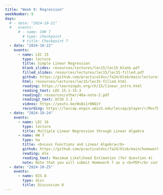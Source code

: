```yaml
---
title: "Week 9: Regression"
weekNumber: 9
days:
  # - date: "2024-10-21"
  #   events:
      # - name: CHK 7
        # type: checkpoint
        # title: Checkpoint 7
  - date: "2024-10-22"
    events:
      - name: LEC 15
        type: lecture
        title: Simple Linear Regression
        blank_slides: resources/lectures/lec15/lec15-blank.pdf
        filled_slides: resources/lectures/lec15/lec15-filled.pdf
        github: https://github.com/practicaldsc/fa24/blob/main/lectures/lec15/
        html: resources/lectures/lec15/lec15-filled.html
        reading: https://learningds.org/ch/15/linear_intro.html
        reading_text: LDS 15.1-15.3
        reading2: resources/other/40a-note-2.pdf
        reading2_text: UCSD 2.1
        videos: https://youtu.be/WuQs1r0NQiY
        recording: https://leccap.engin.umich.edu/leccap/player/r/MvcfB9
  - date: "2024-10-24"
    events:
      - name: LEC 16
        type: lecture
        title: Multiple Linear Regression through Linear Algebra
      - name: HW 7
        type: hw
        title: <b>Loss Functions and Linear Algebra</b>
        github: https://github.com/practicaldsc/fa24/blob/main/homeworks/hw07/hw07.ipynb
        reading: mle
        reading_text: Maximum Likelihood Estimation (for Question 4)
        note: Note that you will submit Homework 7 as a <b>PDF</b> containing your answers to math questions – you will not submit any code!
  - date: "2024-10-25"
    events:
      - name: DIS 8
        type: disc
        title: Discussion 8
---
```

